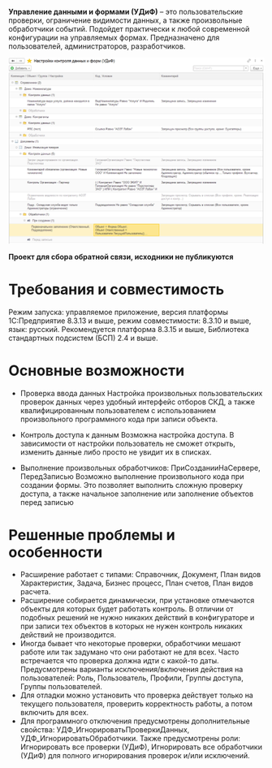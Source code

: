 **Управление данными и формами (УДиФ)** – это пользовательские проверки, ограничение видимости данных, а также произвольные обработчики событий. Подойдет практически к любой современной конфигурации на управляемых формах. Предназначено для пользователей, администраторов, разработчиков.

![Картинка](udif.png)

**Проект для сбора обратной связи, исходники не публикуются**

# Требования и совместимость
Режим запуска: управляемое приложение, версия платформы 1С:Предприятие 8.3.13 и выше, режим совместимости: 8.3.10 и выше, язык: русский.
Рекомендуется платформа 8.3.15 и выше, Библиотека стандартных подсистем (БСП) 2.4 и выше.

# Основные возможности
* Проверка ввода данных
Настройка произвольных пользовательских проверок данных через удобный интерфейс отборов СКД, а также квалифицированным пользователем с использованием произвольного программного кода при записи объекта.
 
* Контроль доступа к данным
Возможна настройка доступа. В зависимости от настройки пользователь не сможет открыть, изменить данные либо просто не увидит их в списках.
 
* Выполнение произвольных обработчиков: ПриСозданииНаСервере, ПередЗаписью
Возможно выполнение произвольного кода при создании формы. Это позволяет выполнить сложную проверку доступа, а также начальное заполнение или заполнение объектов перед записью

# Решенные проблемы и особенности
* Расширение работает с типами: Справочник, Документ, План видов Характеристик, Задача, Бизнес процесс, План счетов, План видов расчета. 
* Расширение собирается динамически, при установке отмечаются объекты для которых будет работать контроль. В отличии от подобных решений не нужно никаких действий в конфигураторе и при записи тех объектов в которых не нужен контроль никаких действий не производится.
* Иногда бывает что некоторые проверки, обработчики мешают работе или так задумано что они работают не для всех. Часто встречается что проверка должна идти с какой-то даты. Предусмотрены варианты исключения/включения действия на пользователей: Роль, Пользователь, Профили, Группы доступа, Группы пользователей.
* Для отладки можно установить что проверка действует только на текущего пользователя, проверить корректность работы, а потом включить для всех.
* Для программного отключения предусмотрены дополнительные свойства: УДФ_ИгнорироватьПроверкиДанных, УДФ_ИгнорироватьОбработчики. Также предусмотрены роли: Игнорировать все проверки (УДиФ), Игнорировать все обработчики (УДиФ) для полного игнорирования проверок и/или исключений.
 

 
